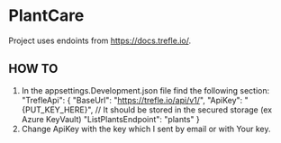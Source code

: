 # PlantCare
Project uses endoints from https://docs.trefle.io/.

## HOW TO
1. In the appsettings.Development.json file find the following section:
  "TrefleApi": {
    "BaseUrl": "https://trefle.io/api/v1/",
    "ApiKey": "{PUT_KEY_HERE}", // It should be stored in the secured storage (ex Azure KeyVault)
    "ListPlantsEndpoint": "plants"
  }
2. Change ApiKey with the key which I sent by email or with Your key.
